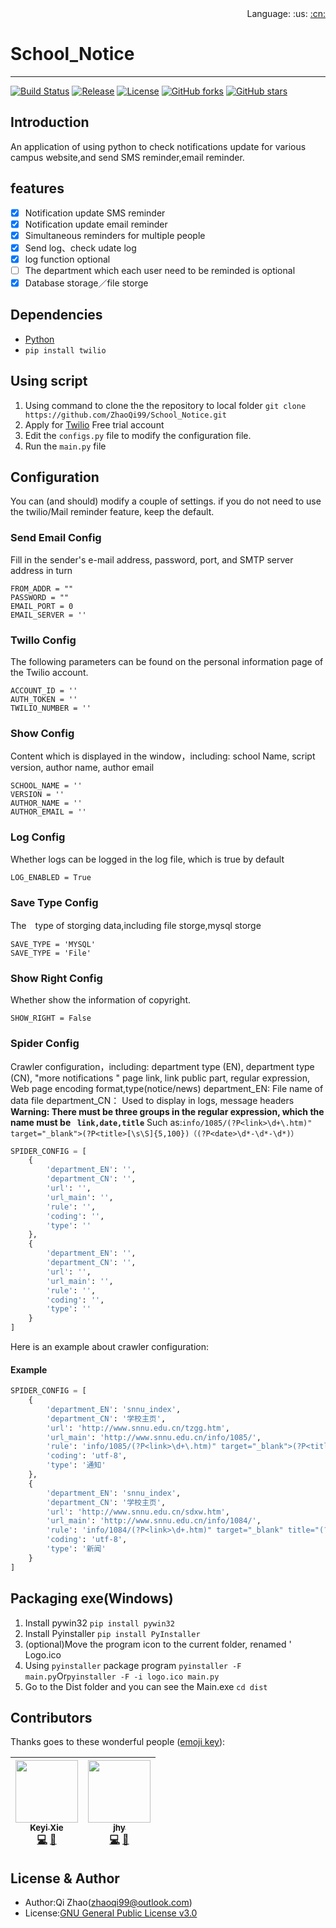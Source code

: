 <div align="right">Language: :us:
<a title="Chinese" href="README.zh-CN.md">:cn:</a></div>

# School_Notice

---

[![Build Status](https://travis-ci.org/ZhaoQi99/School_Notice.svg?branch=master)](https://travis-ci.org/ZhaoQi99/School_Notice)
[![Release](https://img.shields.io/github/release/ZhaoQi99/School_Notice.svg)](https://github.com/ZhaoQi99/School_Notice/releases)
[![License](https://img.shields.io/github/license/ZhaoQi99/School_Notice.svg)](https://github.com/ZhaoQi99/School_Notice/blob/master/LICENSE)
[![GitHub forks](https://img.shields.io/github/forks/ZhaoQi99/School_Notice.svg)](https://github.com/ZhaoQi99/School_Notice/network)
[![GitHub stars](https://img.shields.io/github/stars/ZhaoQi99/School_Notice.svg)](https://github.com/ZhaoQi99/School_Notice/stargazers) 

## Introduction
An application of using python to check notifications update for various campus website,and send SMS reminder,email reminder.

## features
- [x] Notification update SMS reminder
- [x] Notification update email reminder
- [x] Simultaneous reminders for multiple people
- [x] Send log、check udate log 
- [x] log function optional
- [ ] The department which each user need to be reminded is optional
- [x] Database storage／file storge

## Dependencies
* [Python](http://www.python.org/)
* `pip install twilio`

## Using script
1. Using command to clone the the repository to local folder
`git clone https://github.com/ZhaoQi99/School_Notice.git`
2. Apply for [Twilio](https://www.twilio.com/) Free trial account
3. Edit the `configs.py` file to modify the configuration file.
4. Run the `main.py` file

## Configuration
You can (and should) modify a couple of settings. if you do not need to use the twilio/Mail reminder feature, keep the default.

### Send Email Config
Fill in the sender's e-mail address, password, port, and SMTP server address in turn
```
FROM_ADDR = ""
PASSWORD = ""
EMAIL_PORT = 0
EMAIL_SERVER = ''
```
### Twillo Config
The following parameters can be found on the personal information page of the Twilio account.
```
ACCOUNT_ID = ''
AUTH_TOKEN = ''
TWILIO_NUMBER = ''
```

### Show Config
Content which is displayed in the window，including: school Name, script version, author name, author email
```
SCHOOL_NAME = ''
VERSION = ''
AUTHOR_NAME = ''
AUTHOR_EMAIL = ''
```

### Log Config
Whether logs can be logged in the log file, which is true by default
```
LOG_ENABLED = True
```

### Save Type Config
The　type of storging data,including file storge,mysql storge
```
SAVE_TYPE = 'MYSQL'
SAVE_TYPE = 'File'
```
### Show Right Config
Whether show the information of copyright.
```
SHOW_RIGHT = False
```

### Spider Config
Crawler  configuration，including: department type (EN), department type (CN), "more notifications " page link, link public part, regular expression, Web page encoding format,type(notice/news)
department_EN: File name of data file
department_CN： Used to display in logs, message headers
**Warning: There must be three groups in the regular expression, which the name must be ` link,date,title`**
Such as:`info/1085/(?P<link>\d+\.htm)" target="_blank">(?P<title>[\s\S]{5,100})（(?P<date>\d*-\d*-\d*)）`
```python
SPIDER_CONFIG = [
	{
	    'department_EN': '',
	    'department_CN': '',
	    'url': '',
	    'url_main': '',
	    'rule': '',
	    'coding': '',
	    'type': '' 
	},
	{
	    'department_EN': '',
	    'department_CN': '',
	    'url': '',
	    'url_main': '',
	    'rule': '',
	    'coding': '',
	    'type': '' 
	}
]
```
Here is an example about crawler configuration:
#### Example
```python
SPIDER_CONFIG = [
    {
        'department_EN': 'snnu_index',
        'department_CN': '学校主页',
        'url': 'http://www.snnu.edu.cn/tzgg.htm',
        'url_main': 'http://www.snnu.edu.cn/info/1085/',
        'rule': 'info/1085/(?P<link>\d+\.htm)" target="_blank">(?P<title>[\s\S]{5,100})（(?P<date>\d*-\d*-\d*)）',
        'coding': 'utf-8',
        'type': '通知'
    },
    {
        'department_EN': 'snnu_index',
        'department_CN': '学校主页',
        'url': 'http://www.snnu.edu.cn/sdxw.htm',
        'url_main': 'http://www.snnu.edu.cn/info/1084/',
        'rule': 'info/1084/(?P<link>\d+.htm)" target="_blank" title="(?P<title>[^"]+?)"><[^<]+?<[^<]+?<[^<]+?<p class="qh-wide-pushtime">(?P<date>\d*-\d*-\d*)',
        'coding': 'utf-8',
        'type': '新闻' 
    }
]
```
## Packaging exe(Windows)
1. Install  pywin32
`pip install pywin32`
2.  Install Pyinstaller
`pip install PyInstaller`
3. (optional)Move the program icon to the current folder, renamed ' Logo.ico 
4.  Using `pyinstaller` package program
`pyinstaller -F main.py`Or`pyinstaller -F -i logo.ico main.py`
5. Go to the Dist folder and you can see the Main.exe
`cd dist`

## Contributors

Thanks goes to these wonderful people ([emoji key](https://github.com/kentcdodds/all-contributors#emoji-key)):

| [<img src="https://avatars3.githubusercontent.com/u/7782671?v=4" width="100px;"/><br /><sub><b>Keyi Xie</b></sub>](https://xiekeyi98.github.io/)<br />[💻](https://github.com/ZhaoQi99/School_Notice/commits?author=xiekeyi98 "Code") [📖](https://github.com/ZhaoQi99/School_Notice/commits?author=xiekeyi98 "Documentation")| [<img src="https://avatars3.githubusercontent.com/u/40024866?v=4" width="100px;"/><br /><sub><b>jhy</b></sub>](https://Small-funny.github.io/)<br />[💻](https://github.com/ZhaoQi99/School_Notice/commits?author=Small-funny "Code") [📖](https://github.com/ZhaoQi99/School_Notice/commits?author=Small-funny "Documentation")|
| :---: | :---: |

## License & Author
* Author:Qi Zhao([zhaoqi99@outlook.com](mailto:zhaoqi99@outlook.com))
* License:[GNU General Public License v3.0](https://github.com/ZhaoQi99/School_Notice/blob/master/LICENSE)